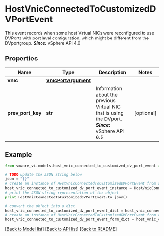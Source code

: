 # HostVnicConnectedToCustomizedDVPortEvent

This event records when some host Virtual NICs were reconfigured to use DVPorts with port level configuration, which might be different from the DVportgroup.  ***Since:*** vSphere API 4.0 

## Properties
Name | Type | Description | Notes
------------ | ------------- | ------------- | -------------
**vnic** | [**VnicPortArgument**](VnicPortArgument.md) |  | 
**prev_port_key** | **str** | Information about the previous Virtual NIC that is using the DVport.  ***Since:*** vSphere API 6.5  | [optional] 

## Example

```python
from vmware_vi.models.host_vnic_connected_to_customized_dv_port_event import HostVnicConnectedToCustomizedDVPortEvent

# TODO update the JSON string below
json = "{}"
# create an instance of HostVnicConnectedToCustomizedDVPortEvent from a JSON string
host_vnic_connected_to_customized_dv_port_event_instance = HostVnicConnectedToCustomizedDVPortEvent.from_json(json)
# print the JSON string representation of the object
print HostVnicConnectedToCustomizedDVPortEvent.to_json()

# convert the object into a dict
host_vnic_connected_to_customized_dv_port_event_dict = host_vnic_connected_to_customized_dv_port_event_instance.to_dict()
# create an instance of HostVnicConnectedToCustomizedDVPortEvent from a dict
host_vnic_connected_to_customized_dv_port_event_form_dict = host_vnic_connected_to_customized_dv_port_event.from_dict(host_vnic_connected_to_customized_dv_port_event_dict)
```
[[Back to Model list]](../README.md#documentation-for-models) [[Back to API list]](../README.md#documentation-for-api-endpoints) [[Back to README]](../README.md)


